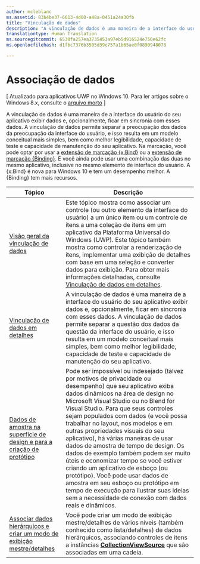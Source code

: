 ```yaml
---
author: mcleblanc
ms.assetid: 83b4be37-6613-4d00-a48a-0451a24a30fb
title: "Vinculação de dados"
description: "A vinculação de dados é uma maneira de a interface do usuário do seu aplicativo exibir dados e, opcionalmente, ficar em sincronia com esses dados."
translationtype: Human Translation
ms.sourcegitcommit: 6530fa257ea3735453a97eb5d916524e750e62fc
ms.openlocfilehash: d1fbc7376b3505d39e757a1b65ae0f0890948078

---
```


# Associação de dados

\[ Atualizado para aplicativos UWP no Windows 10. Para ler artigos sobre o Windows 8.x, consulte o [arquivo morto](http://go.microsoft.com/fwlink/p/?linkid=619132) \]

A vinculação de dados é uma maneira de a interface do usuário do seu aplicativo exibir dados e, opcionalmente, ficar em sincronia com esses dados. A vinculação de dados permite separar a preocupação dos dados da preocupação da interface do usuário, e isso resulta em um modelo conceitual mais simples, bem como melhor legibilidade, capacidade de teste e capacidade de manutenção do seu aplicativo. Na marcação, você pode optar por usar a [extensão de marcação {x:Bind}](https://msdn.microsoft.com/library/windows/apps/Mt204783) ou a [extensão de marcação {Binding}](https://msdn.microsoft.com/library/windows/apps/Mt204782). E você ainda pode usar uma combinação das duas no mesmo aplicativo, inclusive no mesmo elemento de interface do usuário. A {x:Bind} é nova para Windows 10 e tem um desempenho melhor. A {Binding} tem mais recursos.

| Tópico | Descrição |
|-------|-------------|
| [Visão geral da vinculação de dados](data-binding-quickstart.md) | Este tópico mostra como associar um controle (ou outro elemento da interface do usuário) a um único item ou um controle de itens a uma coleção de itens em um aplicativo da Plataforma Universal do Windows (UWP). Este tópico também mostra como controlar a renderização de itens, implementar uma exibição de detalhes com base em uma seleção e converter dados para exibição. Para obter mais informações detalhadas, consulte [Vinculação de dados em detalhes](data-binding-in-depth.md). | 
| [Vinculação de dados em detalhes](data-binding-in-depth.md) | A vinculação de dados é uma maneira de a interface do usuário do seu aplicativo exibir dados e, opcionalmente, ficar em sincronia com esses dados. A vinculação de dados permite separar a questão dos dados da questão da interface do usuário, e isso resulta em um modelo conceitual mais simples, bem como melhor legibilidade, capacidade de teste e capacidade de manutenção do seu aplicativo. |
| [Dados de amostra na superfície de design e para a criação de protótipo](displaying-data-in-the-designer.md) | Pode ser impossível ou indesejado (talvez por motivos de privacidade ou desempenho) que seu aplicativo exiba dados dinâmicos na área de design no Microsoft Visual Studio ou no Blend for Visual Studio. Para que seus controles sejam populados com dados (e você possa trabalhar no layout, nos modelos e em outras propriedades visuais do seu aplicativo), há várias maneiras de usar dados de amostra de tempo de design. Os dados de exemplo também podem ser muito úteis e economizar tempo se você estiver criando um aplicativo de esboço (ou protótipo). Você pode usar dados de amostra em seu esboço ou protótipo em tempo de execução para ilustrar suas ideias sem a necessidade de conexão com dados reais e dinâmicos. |
| [Associar dados hierárquicos e criar um modo de exibição mestre/detalhes](how-to-bind-to-hierarchical-data-and-create-a-master-details-view.md) | Você pode criar um modo de exibição mestre/detalhes de vários níveis (também conhecido como lista/detalhes) de dados hierárquicos, associando controles de itens a instâncias [<strong>CollectionViewSource</strong>](https://msdn.microsoft.com/library/windows/apps/BR209833) que são associadas em uma cadeia. |




<!--HONumber=Jun16_HO4-->


